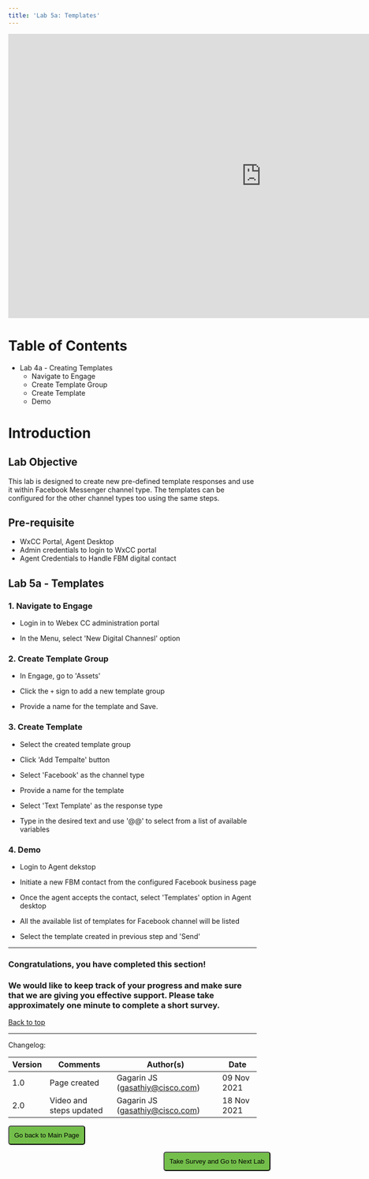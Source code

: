 ```yaml
---
title: 'Lab 5a: Templates'
---
```


<iframe width="1025" height="576" src="https://www.youtube.com/embed/T6XXVwnd8ls" title="YouTube video player" frameborder="0" allow="accelerometer; autoplay; clipboard-write; encrypted-media; gyroscope; picture-in-picture" allowfullscreen></iframe>

# Table of Contents

- Lab 4a - Creating Templates 
    * Navigate to Engage
    * Create Template Group
    * Create Template
    * Demo
    

# Introduction

## Lab Objective
This lab is designed to create new pre-defined template responses and use it within Facebook Messenger channel type. The templates can be configured for the other channel types too using the same steps. 

## Pre-requisite
- WxCC Portal, Agent Desktop
- Admin credentials to login to WxCC portal
- Agent Credentials to Handle FBM digital contact

## Lab 5a - Templates

### 1. Navigate to Engage
- Login in to Webex CC administration portal 

- In the Menu, select 'New Digital Channesl' option 

### 2. Create Template Group 
- In Engage, go to 'Assets' 

- Click the `+` sign to add a new template group 

- Provide a name for the template and Save. 

### 3. Create Template

- Select the created template group 

- Click 'Add Tempalte' button 

- Select 'Facebook' as the channel type 

- Provide a name for the template 

- Select 'Text Template' as the response type

- Type in the desired text and use '@@' to select from a list of available variables

### 4. Demo 

- Login to Agent dekstop 

- Initiate a new FBM contact from the configured Facebook business page 

- Once the agent accepts the contact, select 'Templates' option in Agent desktop 

- All the available list of templates for Facebook channel will be listed 

- Select the template created in previous step and 'Send'


---

### Congratulations, you have completed this section! 
### We would like to keep track of your progress and make sure that we are giving you effective support. Please take approximately one minute to complete a short survey.

[Back to top](#table-of-contents)

---

Changelog:

| **Version** | **Comments** | **Author(s)** | **Date** |
| --- | --- | --- | --- |
| 1.0 | Page created | Gagarin JS (gasathiy@cisco.com) | 09 Nov 2021 |
| 2.0 | Video and steps updated | Gagarin JS (gasathiy@cisco.com) | 18 Nov 2021 |

<script>
function mainPage() {window.location.href = "https://wxcctechsummit.github.io/wxcclabguides/NewDigital/HomePage.html";}
function nextLab() 
 {
 window.open("https://app.smartsheet.com/b/form/ff1e015c4aed46bfab3f5caed7850aa4", '_blank');
 window.location.href = "https://wxcctechsummit.github.io/wxcclabguides/NewDigital/5b_Templates_Bots.html";
 }
</script>

<div id="button-row">
	<button onclick="mainPage()" style="
  border-radius: 5px;
  background-color: rgb(116,191,75);
  padding: 10px;">Go back to Main Page</button>

<button onclick="nextLab()" style="
  position: absolute;
  right: 200px;
  border-radius: 5px;
  background-color: rgb(116,191,75);
  padding: 10px;">Take Survey and Go to Next Lab</button>


</div>